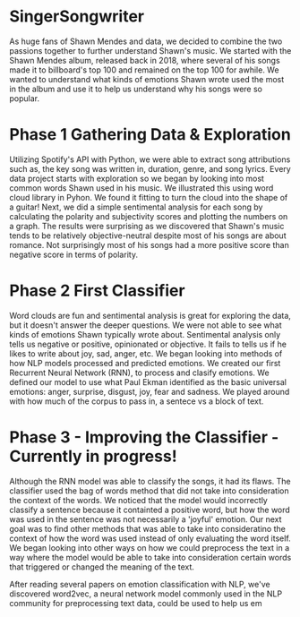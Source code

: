 # SingerSongwriter

As huge fans of Shawn Mendes and data, we decided to combine the two passions together to further understand Shawn's music. We started with the Shawn Mendes album, released back in 2018, where several of his songs made it to billboard's top 100 and remained on the top 100 for awhile. We wanted to understand what kinds of emotions Shawn wrote used the most in the album and use it to help us understand why his songs were so popular.

# Phase 1 Gathering Data & Exploration

Utilizing Spotify's API with Python, we were able to extract song attributions such as, the key song was written in, duration, genre, and song lyrics. Every data project starts with exploration so we began by looking into most common words Shawn used in his music. We illustrated this using word cloud library in Pyhon. We found it fitting to turn the cloud into the shape of a guitar! Next, we did a simple sentimental analysis for each song by calculating the polarity and subjectivity scores and plotting the numbers on a graph. The results were surprising as we discovered that Shawn's music tends to be relatively objective-neutral despite most of his songs are about romance. Not surprisingly most of his songs had a more positive score than negative score in terms of polarity.

# Phase 2 First Classifier
Word clouds are fun and sentimental analysis is great for exploring the data, but it doesn't answer the deeper questions. We were not able to see what kinds of emotions Shawn typically wrote about. Sentimental analysis only tells us negative or positive, opinionated or objective. It fails to tells us if he likes to write about joy, sad, anger, etc. We began looking into methods of how NLP models processed and predicted emotions. We created our first Recurrent Neural Network (RNN), to process and clasify emotions. We defined our model to use what Paul Ekman identified as the basic universal emotions: anger, surprise, disgust, joy, fear and sadness. We played around with how much of the corpus to pass in, a sentece vs a block of text.

# Phase 3 - Improving the Classifier - Currently in progress! 
Although the RNN model was able to classify the songs, it had its flaws. The classifier used the bag of words method that did not take into consideration the context of the words. We noticed that the model would incorrectly classify a sentence because it containted a positive word, but how the word was used in the sentence was not necessarily a 'joyful' emotion. Our next goal was to find other methods that was able to take into consideratino the context of how the word was used instead of only evaluating the word itself. We began looking into other ways on how we could preprocess the text in a way where the model would be able to take into consideration certain words that triggered or changed the meaning of the text. 

After reading several papers on emotion classification with NLP, we've discovered word2vec, a neural network model commonly used in the NLP community for preprocessing text data, could be used to help us em


